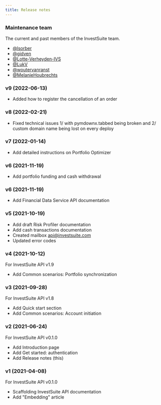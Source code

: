 ```yaml
---
title: Release notes
---
```


### Maintenance team
The current and past members of the InvestSuite team.

* [@lsorber](https://github.com/lsorber)
* [@gidven](https://github.com/gidven)
* [@Lotte-Verheyden-IVS](https://github.com/Lotte-Verheyden-IVS)
* [@LukV](https://github.com/LukV)
* [@woutervanranst](https://github.com/woutervanranst)
* [@MelanieHoubrechts](https://github.com/MelanieHoubrechts)

### v9 (2022-06-13)

* Added how to register the cancellation of an order
### v8 (2022-02-21)

* Fixed technical issues 1/ with pymdownx.tabbed being broken and 2/ custom domain name being lost on every deploy

### v7 (2022-01-14)

* Add detailed instructions on Portfolio Optimizer
### v6 (2021-11-19)

* Add portfolio funding and cash withdrawal
### v6 (2021-11-19)

* Add Financial Data Service API documentation
### v5 (2021-10-19)

* Add draft Risk Profiler documentation
* Add cash transactions documentation
* Created mailbox api@investsuite.com
* Updated error codes
### v4 (2021-10-12)

For InvestSuite API v1.9

* Add Common scenarios: Portfolio synchronization
### v3 (2021-09-28)

For InvestSuite API v1.8

* Add Quick start section
* Add Common scenarios: Account initiation
### v2 (2021-06-24)

For InvestSuite API v0.1.0

* Add Introduction page
* Add Get started: authentication
* Add Release notes (this)

### v1 (2021-04-08)

For InvestSuite API v0.1.0

* Scaffolding InvestSuite API documentation
* Add "Embedding" article

